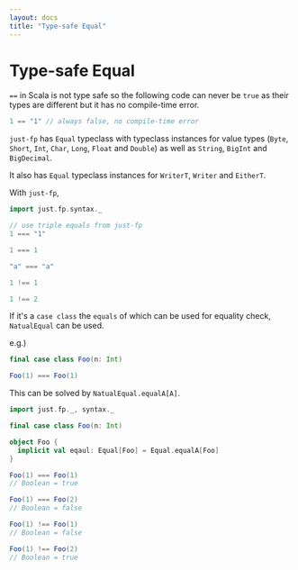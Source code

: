 ```yaml
---
layout: docs
title: "Type-safe Equal"
---
```


# Type-safe Equal
`==` in Scala is not type safe so the following code can never be `true` as their types are different but it has no compile-time error.

```scala
1 == "1" // always false, no compile-time error
```

`just-fp` has `Equal` typeclass with typeclass instances for value types (`Byte`, `Short`, `Int`, `Char`, `Long`, `Float` and `Double`) as well as `String`, `BigInt` and `BigDecimal`.

It also has `Equal` typeclass instances for `WriterT`, `Writer` and `EitherT`.

With `just-fp`,

```scala mdoc
import just.fp.syntax._
```
```scala mdoc:fail
// use triple equals from just-fp
1 === "1"
```
```scala mdoc
1 === 1

"a" === "a"

1 !== 1

1 !== 2
```

If it's a `case class` the `equals` of which can be used for equality check, `NatualEqual` can be used.

e.g.)
```scala mdoc:reset-object:fail
final case class Foo(n: Int)

Foo(1) === Foo(1)
```
This can be solved by `NatualEqual.equalA[A]`.

```scala mdoc:reset-object
import just.fp._, syntax._

final case class Foo(n: Int)

object Foo {
  implicit val eqaul: Equal[Foo] = Equal.equalA[Foo]
}

Foo(1) === Foo(1)
// Boolean = true

Foo(1) === Foo(2)
// Boolean = false

Foo(1) !== Foo(1)
// Boolean = false

Foo(1) !== Foo(2)
// Boolean = true
```
